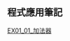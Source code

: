 ## 程式應用筆記
[EX01_01_加法器]([https://www.facebook.com/groups/1024895709494988/?sorting_setting=CHRONOLOGICAL](https://colab.research.google.com/github/WhiteChocolate0/-/blob/main/EX01_01_%E5%8A%A0%E6%B3%95%E5%99%A8.ipynb#scrollTo=8yBVtd2BBqSe&line=1&uniqifier=1))
